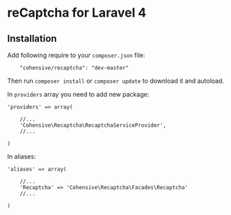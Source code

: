 # reCaptcha for Laravel 4

## Installation

Add following require to your `composer.json` file:

~~~
    "cohensive/recaptcha": "dev-master"
~~~

Then run `composer install` or `composer update` to download it and autoload.

In `providers` array you need to add new package:

~~~
'providers' => array(

	//...
	'Cohensive\Recaptcha\RecaptchaServiceProvider',
	//...

)
~~~

In aliases:

~~~
'aliases' => array(

	//...
	'Recaptcha' => 'Cohensive\Recaptcha\Facades\Recaptcha'
	//...

)
~~~
